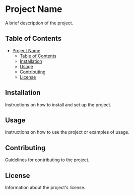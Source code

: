# Project Name

A brief description of the project.

## Table of Contents

- [Project Name](#project-name)
  - [Table of Contents](#table-of-contents)
  - [Installation](#installation)
  - [Usage](#usage)
  - [Contributing](#contributing)
  - [License](#license)

## Installation

Instructions on how to install and set up the project.

## Usage

Instructions on how to use the project or examples of usage.

## Contributing

Guidelines for contributing to the project.

## License

Information about the project's license.
